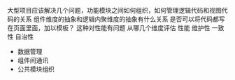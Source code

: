大型项目应该解决几个问题，功能模块之间如何组织，如何管理逻辑代码和视图代码的关系
组件维度的抽象和逻辑内聚维度的抽象有什么关系
是否可以将代码都写在页面里面，加以模板？ 
这种对性能有问题
从哪几个维度评估
性能  维护性  一致性  自治性 

- 数据管理
- 组件间通讯
- 公共模块组织

